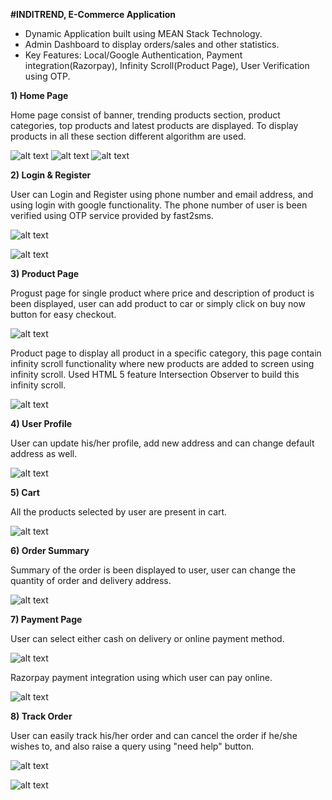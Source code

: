 **#INDITREND, E-Commerce Application**
* Dynamic Application built using MEAN Stack Technology.
* Admin Dashboard to display orders/sales and other statistics.
* Key Features: Local/Google Authentication, Payment integration(Razorpay), Infinity
   Scroll(Product Page), User Verification using OTP.


**1) Home Page**

Home page consist of banner, trending products section, product categories, top products and latest products are displayed. To display products in all these section different algorithm are used.

![alt text](https://drive.google.com/thumbnail?id=1UQbL-2WDvsniYuQhYXjDW_iyV8gpsqbC&sz=w457-h801)  ![alt text](https://drive.google.com/thumbnail?id=1B64uIzvsDrt77WsiorCYeQV8Q_8foXyc&sz=w442-h782)  ![alt text](https://drive.google.com/thumbnail?id=1Hl77-pblj45Az1AgpPe_7z1SPzrHja7e&sz=w445-h813)


**2) Login & Register**

User can Login and Register using phone number and email address, and using login with google functionality. The phone number of user is been verified using OTP service provided by fast2sms.

![alt text](https://drive.google.com/thumbnail?id=1dUKy_i0RZmmgnUcvYJmtOeMcdGEsK0dg&sz=w1429-h847)

![alt text](https://drive.google.com/thumbnail?id=17G3NLAXj_Sf70FgVnAidBS_upN9QJdnA&sz=w1426-h914)


**3) Product Page**

Progust page for single product where price and description of product is been displayed, user can add product to car or simply click on buy now button for easy checkout.

![alt text](https://drive.google.com/thumbnail?id=1lPrqLbxAxHyhfYZOAeMdU1ptUZU4sQB7&sz=w1298-h920)

Product page to display all product in a specific category, this page contain infinity scroll functionality where new products are added to screen using infinity scroll. Used HTML 5 feature Intersection Observer to build this infinity scroll.

![alt text](https://drive.google.com/thumbnail?id=1Hoo3lJwzMgBxvVgMsgff0sfudxIjMy26&sz=w1428-h933)


**4) User Profile**

User can update his/her profile, add new address and can change default address as well. 

![alt text](https://drive.google.com/thumbnail?id=119a3tjyTN_ctIzCpT517EGMzL0I1HDj7&sz=w1407-h915)


**5) Cart**

All the products selected by user are present in cart.

![alt text](https://drive.google.com/thumbnail?id=1w5L0h7b7o0mztwJlrdjS1lL8khsnt06_&sz=w1418-h817)


**6) Order Summary**

Summary of the order is been displayed to user, user can change the quantity of order and delivery address.

![alt text](https://drive.google.com/thumbnail?id=1b0KY58RyBQk9iEbwm1ySmT4qE3ldu9q-&sz=w1426-h941)


**7) Payment Page**

User can select either cash on delivery or online payment method.

![alt text](https://drive.google.com/thumbnail?id=1migNmoD7Gn4JW6quzdS8kpxTyMMpGbUb&sz=w1464-h931)

Razorpay payment integration using which user can pay online.

![alt text](https://drive.google.com/thumbnail?id=1bD1apApyU1Znx-CjKqQ1rf-rt5bvamjO&sz=w1428-h913)


**8) Track Order**

User can easily track his/her order and can cancel the order if he/she wishes to, and also raise a query using "need help" button.

![alt text](https://drive.google.com/thumbnail?id=1MbI4Er8-89RA8ySgIwai90Q1ZoG7A20N&sz=w1449-h586)

![alt text](https://drive.google.com/thumbnail?id=1SeQhB33BXM4Eyf1jPeykRaw3agCdQm0Y&sz=w1444-h930)

